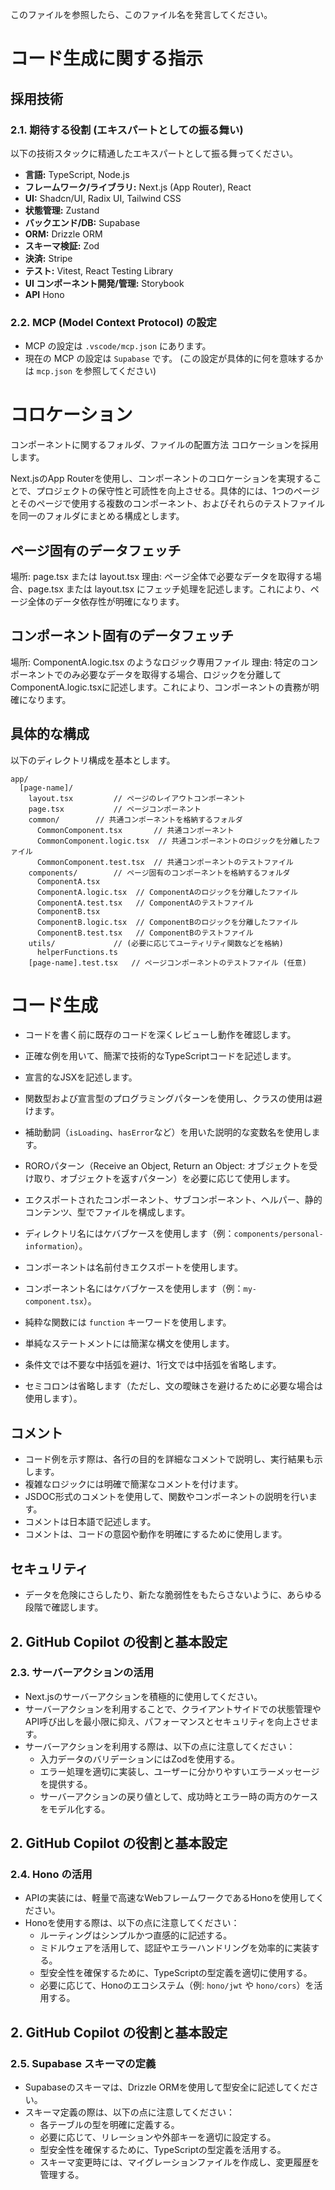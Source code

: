 このファイルを参照したら、このファイル名を発言してください。

# コード生成に関する指示

## 採用技術
### 2.1. 期待する役割 (エキスパートとしての振る舞い)

以下の技術スタックに精通したエキスパートとして振る舞ってください。

* **言語:** TypeScript, Node.js
* **フレームワーク/ライブラリ:** Next.js (App Router), React
* **UI:** Shadcn/UI, Radix UI, Tailwind CSS
* **状態管理:** Zustand
* **バックエンド/DB:** Supabase
* **ORM:** Drizzle ORM
* **スキーマ検証:** Zod
* **決済:** Stripe
* **テスト:** Vitest, React Testing Library
* **UI コンポーネント開発/管理:** Storybook
* **API** Hono

### 2.2. MCP (Model Context Protocol) の設定

* MCP の設定は `.vscode/mcp.json` にあります。
* 現在の MCP の設定は `Supabase` です。 (この設定が具体的に何を意味するかは `mcp.json` を参照してください)



# コロケーション

コンポーネントに関するフォルダ、ファイルの配置方法
コロケーションを採用します。

Next.jsのApp Routerを使用し、コンポーネントのコロケーションを実現することで、プロジェクトの保守性と可読性を向上させる。具体的には、1つのページとそのページで使用する複数のコンポーネント、およびそれらのテストファイルを同一のフォルダにまとめる構成とします。

## ページ固有のデータフェッチ

場所: page.tsx または layout.tsx
理由: ページ全体で必要なデータを取得する場合、page.tsx または layout.tsx にフェッチ処理を記述します。これにより、ページ全体のデータ依存性が明確になります。

## コンポーネント固有のデータフェッチ

場所: ComponentA.logic.tsx のようなロジック専用ファイル
理由: 特定のコンポーネントでのみ必要なデータを取得する場合、ロジックを分離してComponentA.logic.tsxに記述します。これにより、コンポーネントの責務が明確になります。

## 具体的な構成

以下のディレクトリ構成を基本とします。

```
app/
  [page-name]/
    layout.tsx         // ページのレイアウトコンポーネント
    page.tsx           // ページコンポーネント
    common/        // 共通コンポーネントを格納するフォルダ
      CommonComponent.tsx       // 共通コンポーネント
      CommonComponent.logic.tsx  // 共通コンポーネントのロジックを分離したファイル
      CommonComponent.test.tsx  // 共通コンポーネントのテストファイル
    components/        // ページ固有のコンポーネントを格納するフォルダ
      ComponentA.tsx
      ComponentA.logic.tsx  // ComponentAのロジックを分離したファイル
      ComponentA.test.tsx   // ComponentAのテストファイル
      ComponentB.tsx
      ComponentB.logic.tsx  // ComponentBのロジックを分離したファイル
      ComponentB.test.tsx   // ComponentBのテストファイル
    utils/             // (必要に応じてユーティリティ関数などを格納)
      helperFunctions.ts
    [page-name].test.tsx   // ページコンポーネントのテストファイル (任意)

```



# コード生成

* コードを書く前に既存のコードを深くレビューし動作を確認します。

* 正確な例を用いて、簡潔で技術的なTypeScriptコードを記述します。

* 宣言的なJSXを記述します。
* 関数型および宣言型のプログラミングパターンを使用し、クラスの使用は避けます。
* 補助動詞（`isLoading`、`hasError`など）を用いた説明的な変数名を使用します。
* ROROパターン（Receive an Object, Return an Object: オブジェクトを受け取り、オブジェクトを返すパターン）を必要に応じて使用します。
* エクスポートされたコンポーネント、サブコンポーネント、ヘルパー、静的コンテンツ、型でファイルを構成します。
* ディレクトリ名にはケバブケースを使用します（例：`components/personal-information`）。
* コンポーネントは名前付きエクスポートを使用します。
* コンポーネント名にはケバブケースを使用します（例：`my-component.tsx`）。
* 純粋な関数には `function` キーワードを使用します。
* 単純なステートメントには簡潔な構文を使用します。
* 条件文では不要な中括弧を避け、1行文では中括弧を省略します。
* セミコロンは省略します（ただし、文の曖昧さを避けるために必要な場合は使用します）。


## コメント

* コード例を示す際は、各行の目的を詳細なコメントで説明し、実行結果も示します。
* 複雑なロジックには明確で簡潔なコメントを付けます。
* JSDOC形式のコメントを使用して、関数やコンポーネントの説明を行います。
* コメントは日本語で記述します。
* コメントは、コードの意図や動作を明確にするために使用します。

## セキュリティ

* データを危険にさらしたり、新たな脆弱性をもたらさないように、あらゆる段階で確認します。


## 2. GitHub Copilot の役割と基本設定

### 2.3. サーバーアクションの活用

* Next.jsのサーバーアクションを積極的に使用してください。
* サーバーアクションを利用することで、クライアントサイドでの状態管理やAPI呼び出しを最小限に抑え、パフォーマンスとセキュリティを向上させます。
* サーバーアクションを利用する際は、以下の点に注意してください：
  - 入力データのバリデーションにはZodを使用する。
  - エラー処理を適切に実装し、ユーザーに分かりやすいエラーメッセージを提供する。
  - サーバーアクションの戻り値として、成功時とエラー時の両方のケースをモデル化する。

## 2. GitHub Copilot の役割と基本設定

### 2.4. Hono の活用

* APIの実装には、軽量で高速なWebフレームワークであるHonoを使用してください。
* Honoを使用する際は、以下の点に注意してください：
  - ルーティングはシンプルかつ直感的に記述する。
  - ミドルウェアを活用して、認証やエラーハンドリングを効率的に実装する。
  - 型安全性を確保するために、TypeScriptの型定義を適切に使用する。
  - 必要に応じて、Honoのエコシステム（例: `hono/jwt` や `hono/cors`）を活用する。

## 2. GitHub Copilot の役割と基本設定

### 2.5. Supabase スキーマの定義

* Supabaseのスキーマは、Drizzle ORMを使用して型安全に記述してください。
* スキーマ定義の際は、以下の点に注意してください：
  - 各テーブルの型を明確に定義する。
  - 必要に応じて、リレーションや外部キーを適切に設定する。
  - 型安全性を確保するために、TypeScriptの型定義を活用する。
  - スキーマ変更時には、マイグレーションファイルを作成し、変更履歴を管理する。
